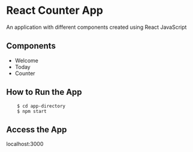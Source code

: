 # React Counter App

An application with different components created using React JavaScript

## Components
  
  - Welcome
  - Today
  - Counter


## How to Run the App

```np
    $ cd app-directory
    $ npm start
```

## Access the App

localhost:3000